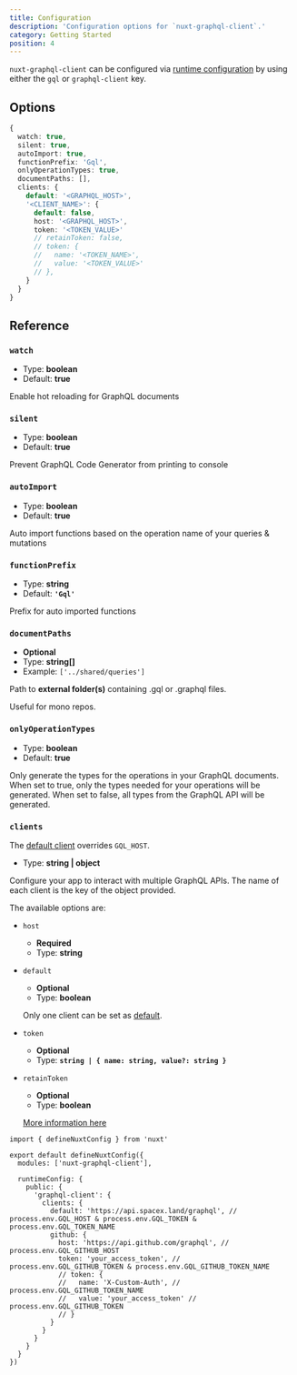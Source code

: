 ```yaml
---
title: Configuration
description: 'Configuration options for `nuxt-graphql-client`.'
category: Getting Started
position: 4
---
```


`nuxt-graphql-client` can be configured via [runtime configuration](https://v3.nuxtjs.org/docs/usage/runtime-config) by using either the `gql` or `graphql-client` key.

## Options

```ts
{
  watch: true,
  silent: true,
  autoImport: true,
  functionPrefix: 'Gql',
  onlyOperationTypes: true,
  documentPaths: [],
  clients: {
    default: '<GRAPHQL_HOST>',
    '<CLIENT_NAME>': {
      default: false,
      host: '<GRAPHQL_HOST>',
      token: '<TOKEN_VALUE>'
      // retainToken: false,
      // token: {
      //   name: '<TOKEN_NAME>',
      //   value: '<TOKEN_VALUE>'
      // },
    }
  }
}
```

## Reference

### `watch`

- Type: **boolean**
- Default: **true**

Enable hot reloading for GraphQL documents

### `silent`

- Type: **boolean**
- Default: **true**

Prevent GraphQL Code Generator from printing to console

### `autoImport`

- Type: **boolean**
- Default: **true**

Auto import functions based on the operation name of your queries & mutations

### `functionPrefix`

- Type: **string**
- Default: **`'Gql'`**

Prefix for auto imported functions

### `documentPaths`

- **Optional**
- Type: **string[]**
- Example: `['../shared/queries']`

Path to **external folder(s)** containing .gql or .graphql files.

Useful for mono repos.

### `onlyOperationTypes`

- Type: **boolean**
- Default: **true**

Only generate the types for the operations in your GraphQL documents.
When set to true, only the types needed for your operations will be generated.
When set to false, all types from the GraphQL API will be generated.

### `clients`

<alert type="warning">

The [default client](/advanced/multiple-clients#default-client) overrides `GQL_HOST`.

</alert>

- Type: **string | object**

Configure your app to interact with multiple GraphQL APIs. The name of each client is the key of the object provided.

The available options are:
- `host`
    - **Required**
    - Type: **string**

- `default`
    - **Optional**
    - Type: **boolean**

    <alert>

    Only one client can be set as [default](/advanced/multiple-clients#default-client).

    </alert>

- `token`
    - **Optional**
    - Type: **`string | { name: string, value?: string }`**

- `retainToken`
    - **Optional**
    - Type: **boolean**

    [More information here](/advanced/authentication#retain-token-on-client-side)


```ts[nuxt.config.ts]
import { defineNuxtConfig } from 'nuxt'

export default defineNuxtConfig({
  modules: ['nuxt-graphql-client'],

  runtimeConfig: {
    public: {
      'graphql-client': {
        clients: {
          default: 'https://api.spacex.land/graphql', // process.env.GQL_HOST & process.env.GQL_TOKEN & process.env.GQL_TOKEN_NAME
          github: {
            host: 'https://api.github.com/graphql', // process.env.GQL_GITHUB_HOST
            token: 'your_access_token', // process.env.GQL_GITHUB_TOKEN & process.env.GQL_GITHUB_TOKEN_NAME
            // token: {
            //   name: 'X-Custom-Auth', // process.env.GQL_GITHUB_TOKEN_NAME
            //   value: 'your_access_token' // process.env.GQL_GITHUB_TOKEN
            // }
          }
        }
      }
    }
  }
})
```
